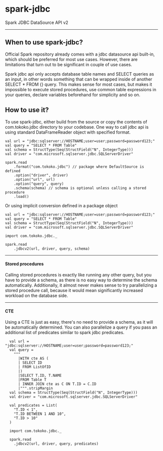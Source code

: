 # spark-jdbc
Spark JDBC DataSource API v2

----

## When to use spark-jdbc?
Official Spark repository already comes with a jdbc datasource api built-in, which should be preferred for most use cases. 
However, there are limitations that turn out to be significant in couple of use cases.

Spark jdbc api only accepts database table names and SELECT queries as an input, 
in other words something that can be wrapped inside of another SELECT * FROM {} query.
This makes sense for most cases, but makes it impossible to execute stored procedures, use common table expressions in your queries, 
declare variables beforehand for simplicity and so on.

## How to use it?
To use spark-jdbc, either build from the source or copy the contents of com.tokoko.jdbc directory to your codebase.
One way to call jdbc api is using standard DataFrameReader object with specified format.
```
val url = "jdbc:sqlserver://HOSTNAME;user=user;password=password123;"
val query = "SELECT * FROM Table"
val schema = StructType(Seq(StructField("N", IntegerType)))
val driver = "com.microsoft.sqlserver.jdbc.SQLServerDriver"

spark.read
    .format("com.tokoko.jdbc") // package where DefaultSource is defined
    .option("driver", driver)
    .option("url", url)
    .option("query", query)
    .schema(schema) // schema is optional unless calling a stored procedure        
    .load()
```

Or using implicit conversion defined in a package object 

```
val url = "jdbc:sqlserver://HOSTNAME;user=user;password=password123;"
val query = "SELECT * FROM Table"
val schema = StructType(Seq(StructField("N", IntegerType)))
val driver = "com.microsoft.sqlserver.jdbc.SQLServerDriver"

import com.tokoko.jdbc._

spark.read
    .jdbcv2(url, driver, query, schema)
```

----

#### Stored procedures

Calling stored procedures is exactly like running any other query, but you have to provide a schema, as there is no easy way to determine the schema automatically. 
Additionally, it almost never makes sense to try parallelizing a stored procedure call, because it would mean significantly increased workload on the database side.

----

#### CTE

Using a CTE is just as easy, there's no need to provide a schema, as it will be automatically determined.
You can also parallelize a query if you pass an additional list of predicates similar to spark jdbc predicates.

```
  val url = "jdbc:sqlserver://HOSTNAME;user=user;password=password123;"
  val query =
    """
      |WITH cte AS (
      | SELECT ID
      | FROM ListOfID
      |)
      |SELECT T.ID, T.NAME
      |FROM Table T
      | INNER JOIN cte as C ON T.ID = C.ID
      |""".stripMargin
  val schema = StructType(Seq(StructField("N", IntegerType)))
  val driver = "com.microsoft.sqlserver.jdbc.SQLServerDriver"

  val predicates = List(
    "T.ID < 1",
    "T.ID BETWEEN 1 AND 10",
    "T.ID > 10"
  )
  
  import com.tokoko.jdbc._

  spark.read
    .jdbcv2(url, driver, query, predicates)
```